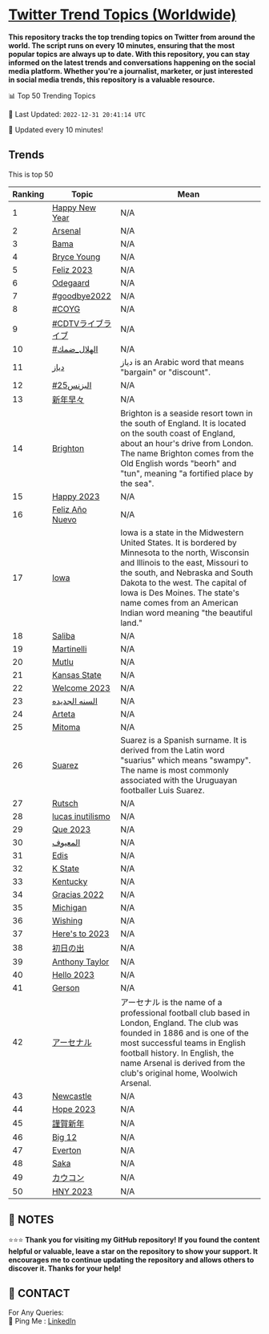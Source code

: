 [Twitter Trend Topics (Worldwide)](https://github.com/ErcinDedeoglu/Twitter-Trend-Topics)
==========

**This repository tracks the top trending topics on Twitter from around the world. 
The script runs on every 10 minutes, ensuring that the most popular topics are always up to date. 
With this repository, you can stay informed on the latest trends and conversations happening on the social media platform. 
Whether you're a journalist, marketer, or just interested in social media trends, this repository is a valuable resource.**


📊 Top 50 Trending Topics

📆 Last Updated: `2022-12-31 20:41:14 UTC`

🔧 Updated every 10 minutes!


## Trends

This is top 50

| Ranking | Topic | Mean |
| ------- | ------------ | ------------ |
| 1 | [Happy New Year](http://twitter.com/search?q=Happy+New+Year) | N/A |
| 2 | [Arsenal](http://twitter.com/search?q=Arsenal) | N/A |
| 3 | [Bama](http://twitter.com/search?q=Bama) | N/A |
| 4 | [Bryce Young](http://twitter.com/search?q=Bryce+Young) | N/A |
| 5 | [Feliz 2023](http://twitter.com/search?q=Feliz+2023) | N/A |
| 6 | [Odegaard](http://twitter.com/search?q=Odegaard) | N/A |
| 7 | [#goodbye2022](http://twitter.com/search?q=%23goodbye2022) | N/A |
| 8 | [#COYG](http://twitter.com/search?q=%23COYG) | N/A |
| 9 | [#CDTVライブライブ](http://twitter.com/search?q=%23CDTV%e3%83%a9%e3%82%a4%e3%83%96%e3%83%a9%e3%82%a4%e3%83%96) | N/A |
| 10 | [#الهلال_ضمك](http://twitter.com/search?q=%23%d8%a7%d9%84%d9%87%d9%84%d8%a7%d9%84_%d8%b6%d9%85%d9%83) | N/A |
| 11 | [دياز](http://twitter.com/search?q=%d8%af%d9%8a%d8%a7%d8%b2) | دياز is an Arabic word that means "bargain" or "discount". |
| 12 | [#البزنس25](http://twitter.com/search?q=%23%d8%a7%d9%84%d8%a8%d8%b2%d9%86%d8%b325) | N/A |
| 13 | [新年早々](http://twitter.com/search?q=%e6%96%b0%e5%b9%b4%e6%97%a9%e3%80%85) | N/A |
| 14 | [Brighton](http://twitter.com/search?q=Brighton) | Brighton is a seaside resort town in the south of England. It is located on the south coast of England, about an hour's drive from London. The name Brighton comes from the Old English words "beorh" and "tun", meaning "a fortified place by the sea". |
| 15 | [Happy 2023](http://twitter.com/search?q=Happy+2023) | N/A |
| 16 | [Feliz Año Nuevo](http://twitter.com/search?q=Feliz+A%c3%b1o+Nuevo) | N/A |
| 17 | [Iowa](http://twitter.com/search?q=Iowa) | Iowa is a state in the Midwestern United States. It is bordered by Minnesota to the north, Wisconsin and Illinois to the east, Missouri to the south, and Nebraska and South Dakota to the west. The capital of Iowa is Des Moines. The state's name comes from an American Indian word meaning "the beautiful land." |
| 18 | [Saliba](http://twitter.com/search?q=Saliba) | N/A |
| 19 | [Martinelli](http://twitter.com/search?q=Martinelli) | N/A |
| 20 | [Mutlu](http://twitter.com/search?q=Mutlu) | N/A |
| 21 | [Kansas State](http://twitter.com/search?q=Kansas+State) | N/A |
| 22 | [Welcome 2023](http://twitter.com/search?q=Welcome+2023) | N/A |
| 23 | [السنه الجديده](http://twitter.com/search?q=%d8%a7%d9%84%d8%b3%d9%86%d9%87+%d8%a7%d9%84%d8%ac%d8%af%d9%8a%d8%af%d9%87) | N/A |
| 24 | [Arteta](http://twitter.com/search?q=Arteta) | N/A |
| 25 | [Mitoma](http://twitter.com/search?q=Mitoma) | N/A |
| 26 | [Suarez](http://twitter.com/search?q=Suarez) | Suarez is a Spanish surname. It is derived from the Latin word "suarius" which means "swampy". The name is most commonly associated with the Uruguayan footballer Luis Suarez. |
| 27 | [Rutsch](http://twitter.com/search?q=Rutsch) | N/A |
| 28 | [lucas inutilismo](http://twitter.com/search?q=lucas+inutilismo) | N/A |
| 29 | [Que 2023](http://twitter.com/search?q=Que+2023) | N/A |
| 30 | [المعيوف](http://twitter.com/search?q=%d8%a7%d9%84%d9%85%d8%b9%d9%8a%d9%88%d9%81) | N/A |
| 31 | [Edis](http://twitter.com/search?q=Edis) | N/A |
| 32 | [K State](http://twitter.com/search?q=K+State) | N/A |
| 33 | [Kentucky](http://twitter.com/search?q=Kentucky) | N/A |
| 34 | [Gracias 2022](http://twitter.com/search?q=Gracias+2022) | N/A |
| 35 | [Michigan](http://twitter.com/search?q=Michigan) | N/A |
| 36 | [Wishing](http://twitter.com/search?q=Wishing) | N/A |
| 37 | [Here's to 2023](http://twitter.com/search?q=Here%27s+to+2023) | N/A |
| 38 | [初日の出](http://twitter.com/search?q=%e5%88%9d%e6%97%a5%e3%81%ae%e5%87%ba) | N/A |
| 39 | [Anthony Taylor](http://twitter.com/search?q=Anthony+Taylor) | N/A |
| 40 | [Hello 2023](http://twitter.com/search?q=Hello+2023) | N/A |
| 41 | [Gerson](http://twitter.com/search?q=Gerson) | N/A |
| 42 | [アーセナル](http://twitter.com/search?q=%e3%82%a2%e3%83%bc%e3%82%bb%e3%83%8a%e3%83%ab) | アーセナル is the name of a professional football club based in London, England. The club was founded in 1886 and is one of the most successful teams in English football history. In English, the name Arsenal is derived from the club's original home, Woolwich Arsenal. |
| 43 | [Newcastle](http://twitter.com/search?q=Newcastle) | N/A |
| 44 | [Hope 2023](http://twitter.com/search?q=Hope+2023) | N/A |
| 45 | [謹賀新年](http://twitter.com/search?q=%e8%ac%b9%e8%b3%80%e6%96%b0%e5%b9%b4) | N/A |
| 46 | [Big 12](http://twitter.com/search?q=Big+12) | N/A |
| 47 | [Everton](http://twitter.com/search?q=Everton) | N/A |
| 48 | [Saka](http://twitter.com/search?q=Saka) | N/A |
| 49 | [カウコン](http://twitter.com/search?q=%e3%82%ab%e3%82%a6%e3%82%b3%e3%83%b3) | N/A |
| 50 | [HNY 2023](http://twitter.com/search?q=HNY+2023) | N/A |




## 📝 NOTES

⭐⭐⭐ **Thank you for visiting my GitHub repository! If you found the content helpful or valuable, leave a star on the repository to show your support. It encourages me to continue updating the repository and allows others to discover it. Thanks for your help!**

## 📨 CONTACT

 For Any Queries:  
            🏓 Ping Me : [LinkedIn](https://www.linkedin.com/in/ercindedeoglu/)